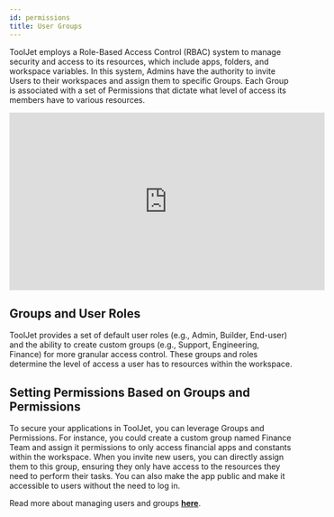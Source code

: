 ```yaml
---
id: permissions
title: User Groups
---
```


ToolJet employs a Role-Based Access Control (RBAC) system to manage security and access to its resources, which include apps, folders, and workspace variables. In this system, Admins have the authority to invite Users to their workspaces and assign them to specific Groups. Each Group is associated with a set of Permissions that dictate what level of access its members have to various resources. 

<div class="video-container">
    <iframe width="560" height="315" src="https://www.youtube.com/embed/VIlC0MnQRNA?si=dBJ6gL5ux55s32OO&rel=0" frameborder="0" allow="accelerometer; autoplay; encrypted-media; gyroscope; picture-in-picture" allowfullscreen></iframe>
</div>

<div style={{paddingTop:'24px', paddingBottom:'24px'}}>

## Groups and User Roles

ToolJet provides a set of default user roles (e.g., Admin, Builder, End-user) and the ability to create custom groups (e.g., Support, Engineering, Finance) for more granular access control. These groups and roles determine the level of access a user has to resources within the workspace.

</div>

<div style={{paddingTop:'24px', paddingBottom:'24px'}}>

## Setting Permissions Based on Groups and Permissions
To secure your applications in ToolJet, you can leverage Groups and Permissions. For instance, you could create a custom group named Finance Team and assign it permissions to only access financial apps and constants within the workspace. When you invite new users, you can directly assign them to this group, ensuring they only have access to the resources they need to perform their tasks. You can also make the app public and make it accessible to users without the need to log in.

</div>

Read more about managing users and groups **[here](/docs/user-management/role-based-access/user-roles)**.
